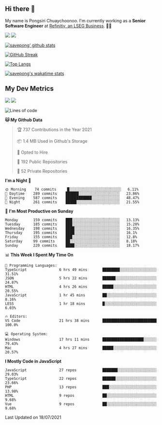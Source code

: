## Hi there 👋

My name is Pongsiri Chuaychoonoo. I'm currently working as a **Senior Software Engineer** at [Refinitiv, an LSEG Business](https://www.refinitiv.com). 👨‍💻

[<img src="https://img.shields.io/badge/savepong.com-%230077B5.svg?&style=for-the-badge&color=81e6d9" />](https://savepong.com)
[<img src="https://img.shields.io/badge/linkedin-%230077B5.svg?&style=for-the-badge&logo=linkedin&logoColor=white" />](https://www.linkedin.com/in/savepong)

[![savepong' github stats](https://github-readme-stats.vercel.app/api?username=savepong&show_icons=true&count_private=true&theme=gotham&hide_border=true&bg_color=00000000&text_color=768390FF)](https://savepong.com/posts/stats)

[![GitHub Streak](https://github-readme-streak-stats.herokuapp.com?user=savepong&theme=gotham&hide_border=true&background=00000000&dates=768390FF)](https://savepong.com/posts/stats)

[![Top Langs](https://github-readme-stats.vercel.app/api/top-langs/?username=savepong&layout=compact&langs_count=10&theme=gotham&hide_border=true&bg_color=00000000&text_color=768390FF)](https://savepong.com/posts/stats)

[![savepong's wakatime stats](https://github-readme-stats.vercel.app/api/wakatime?username=@savepong&layout=default&theme=gotham&hide_border=true&bg_color=00000000&text_color=768390FF)](https://savepong.com/posts/stats)

## My Dev Metrics

[![](https://komarev.com/ghpvc/?username=savepong&color=blue&label=Profile%20Views)](https://github.com/savepong)
[![](https://img.shields.io/github/followers/savepong?label=GitHub%20Followers)](https://github.com/savepong)

<!--START_SECTION:waka-->
![Lines of code](https://img.shields.io/badge/From%20Hello%20World%20I%27ve%20Written-8.7%20million%20lines%20of%20code-blue)

**🐱 My Github Data** 

> 🏆 737 Contributions in the Year 2021
 > 
> 📦 1.4 MB Used in Github's Storage 
 > 
> 💼 Opted to Hire
 > 
> 📜 192 Public Repositories 
 > 
> 🔑 52 Private Repositories  
 > 
**I'm a Night 🦉** 

```text
🌞 Morning    74 commits     █░░░░░░░░░░░░░░░░░░░░░░░░   6.11% 
🌆 Daytime    289 commits    ██████░░░░░░░░░░░░░░░░░░░   23.86% 
🌃 Evening    587 commits    ████████████░░░░░░░░░░░░░   48.47% 
🌙 Night      261 commits    █████░░░░░░░░░░░░░░░░░░░░   21.55%

```
📅 **I'm Most Productive on Sunday** 

```text
Monday       159 commits    ███░░░░░░░░░░░░░░░░░░░░░░   13.13% 
Tuesday      185 commits    ███░░░░░░░░░░░░░░░░░░░░░░   15.28% 
Wednesday    198 commits    ████░░░░░░░░░░░░░░░░░░░░░   16.35% 
Thursday     195 commits    ████░░░░░░░░░░░░░░░░░░░░░   16.1% 
Friday       155 commits    ███░░░░░░░░░░░░░░░░░░░░░░   12.8% 
Saturday     99 commits     ██░░░░░░░░░░░░░░░░░░░░░░░   8.18% 
Sunday       220 commits    ████░░░░░░░░░░░░░░░░░░░░░   18.17%

```


📊 **This Week I Spent My Time On** 

```text
💬 Programming Languages: 
TypeScript               6 hrs 49 mins       ████████░░░░░░░░░░░░░░░░░   31.51% 
JSON                     5 hrs 22 mins       ██████░░░░░░░░░░░░░░░░░░░   24.87% 
HTML                     4 hrs 26 mins       █████░░░░░░░░░░░░░░░░░░░░   20.55% 
JavaScript               1 hr 45 mins        ██░░░░░░░░░░░░░░░░░░░░░░░   8.16% 
LESS                     1 hr 18 mins        █░░░░░░░░░░░░░░░░░░░░░░░░   6.03%

🔥 Editors: 
VS Code                  21 hrs 38 mins      █████████████████████████   100.0%

💻 Operating System: 
Windows                  17 hrs 11 mins      ███████████████████░░░░░░   79.43% 
Mac                      4 hrs 27 mins       █████░░░░░░░░░░░░░░░░░░░░   20.57%

```

**I Mostly Code in JavaScript** 

```text
JavaScript               27 repos            ███████░░░░░░░░░░░░░░░░░░   29.03% 
TypeScript               22 repos            ██████░░░░░░░░░░░░░░░░░░░   23.66% 
PHP                      13 repos            ███░░░░░░░░░░░░░░░░░░░░░░   13.98% 
HTML                     9 repos             ██░░░░░░░░░░░░░░░░░░░░░░░   9.68% 
Vue                      9 repos             ██░░░░░░░░░░░░░░░░░░░░░░░   9.68%

```



 Last Updated on 18/07/2021
<!--END_SECTION:waka-->

<!--
**savepong/savepong** is a ✨ _special_ ✨ repository because its `README.md` (this file) appears on your GitHub profile.

Here are some ideas to get you started:

- 🔭 I’m currently working on WebComponents and TypeScript.
- 🌱 I’m currently learning ...
- 👯 I’m looking to collaborate on ...
- 🤔 I’m looking for help with ...
- 💬 Ask me about ...
- 📫 How to reach me: ...
- 😄 Pronouns: ...
- ⚡ Fun fact: ...
-->
